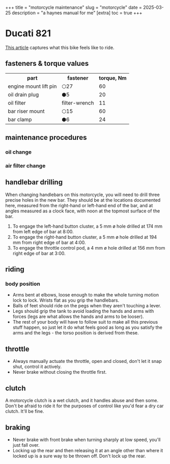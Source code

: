 +++
title = "motorcycle maintenance"
slug = "motorcycle"
date = 2025-03-25
description = "a haynes manual for me"
[extra]
  toc = true
+++

# Ducati 821

[This article](https://nnix.com/reading/song-of-the-sausage-creature/) captures what this bike feels like to ride.

## fasteners & torque values
<div>
<table>
  <tr>
    <th>part</th>
    <th>fastener</th>
    <th>torque, Nm</th>
  </tr>
  <tr>
    <td>engine mount lift pin</td>
    <td>⬡27</td>
    <td>60</td>
  </tr>
  <tr>
    <td>oil drain plug</td>
    <td>⬢5</td>
    <td>20</td>
  </tr>
  <tr>
    <td>oil filter</td>
    <td>filter-wrench</td>
    <td>11</td>
  </tr>
  <tr>
    <td>bar riser mount</td>
    <td>⬡15</td>
    <td>60</td>
  </tr>
  <tr>
    <td>bar clamp</td>
    <td>⬢6</td>
    <td>24</td>
  </tr>
</table>
</div>

## maintenance procedures
### oil change
### air filter change

## handlebar drilling
When changing handlebars on this motorcycle, you will need to drill three precise holes in the new bar. They should be at the locations documented here, measured from the right-hand or left-hand end of the bar, and at angles measured as a clock face, with noon at the topmost surface of the bar.

1. To engage the left-hand button cluster, a 5 mm ø hole drilled at 174 mm from left edge of bar at 8:00.
2. To engage the right-hand button cluster, a 5 mm ø hole drilled at 194 mm from right edge of bar at 4:00.
4. To engage the throttle control pod, a 4 mm ø hole drilled at 156 mm from right edge of bar at 3:00.

## riding
### body position
* Arms bent at elbows, loose enough to make the whole turning motion lock to lock. Wrists flat as you grip the handlebars.
* Balls of feet should ride on the pegs when they aren't touching a lever.
* Legs should grip the tank to avoid loading the hands and arms with forces (legs are what allows the hands and arms to be looser).
* The rest of your body will have to follow suit to make all this previous stuff happen, so just let it do what feels good as long as you satisfy the arms and the legs - the torso position is derived from these.

## throttle
* Always manually actuate the throttle, open and closed, don't let it snap shut, control it actively.
* Never brake without closing the throttle first.

## clutch
A motorcycle clutch is a wet clutch, and it handles abuse and then some. Don't be afraid to ride it for the purposes of control like you'd fear a dry car clutch. It'll be fine.

## braking
* Never brake with front brake when turning sharply at low speed, you'll just fall over.
* Locking up the rear and then releasing it at an angle other than where it locked up is a sure way to be thrown off. Don't lock up the rear.